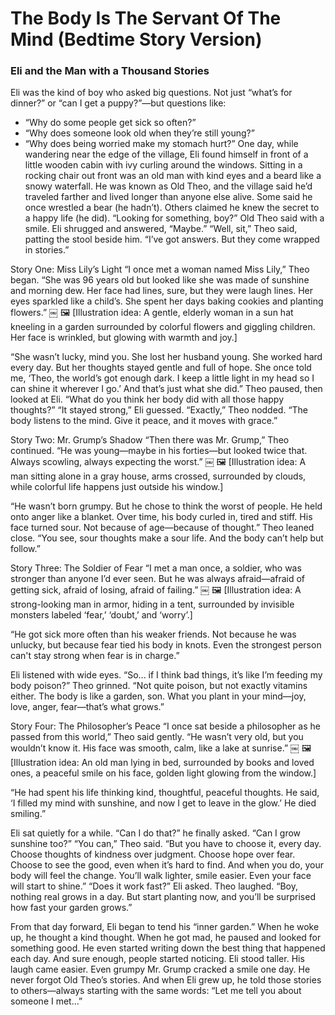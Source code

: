 # The Body Is The Servant Of The Mind (Bedtime Story Version)

### Eli and the Man with a Thousand Stories
Eli was the kind of boy who asked big questions. Not just “what’s for dinner?” or “can I get a puppy?”—but questions like:
* “Why do some people get sick so often?”
* “Why does someone look old when they’re still young?”
* “Why does being worried make my stomach hurt?”
One day, while wandering near the edge of the village, Eli found himself in front of a little wooden cabin with ivy curling around the windows. Sitting in a rocking chair out front was an old man with kind eyes and a beard like a snowy waterfall.
He was known as Old Theo, and the village said he’d traveled farther and lived longer than anyone else alive. Some said he once wrestled a bear (he hadn’t). Others claimed he knew the secret to a happy life (he did).
“Looking for something, boy?” Old Theo said with a smile.
Eli shrugged and answered, “Maybe.”
“Well, sit,” Theo said, patting the stool beside him. “I’ve got answers. But they come wrapped in stories.”

Story One: Miss Lily’s Light
“I once met a woman named Miss Lily,” Theo began. “She was 96 years old but looked like she was made of sunshine and morning dew. Her face had lines, sure, but they were laugh lines. Her eyes sparkled like a child’s. She spent her days baking cookies and planting flowers.”
￼
🖼️ [Illustration idea: A gentle, elderly woman in a sun hat kneeling in a garden surrounded by colorful flowers and giggling children. Her face is wrinkled, but glowing with warmth and joy.]

“She wasn’t lucky, mind you. She lost her husband young. She worked hard every day. But her thoughts stayed gentle and full of hope. She once told me, ‘Theo, the world’s got enough dark. I keep a little light in my head so I can shine it wherever I go.’ And that’s just what she did.”
Theo paused, then looked at Eli. “What do you think her body did with all those happy thoughts?”
“It stayed strong,” Eli guessed.
“Exactly,” Theo nodded. “The body listens to the mind. Give it peace, and it moves with grace.”

Story Two: Mr. Grump’s Shadow
“Then there was Mr. Grump,” Theo continued. “He was young—maybe in his forties—but looked twice that. Always scowling, always expecting the worst.”
￼
🖼️ [Illustration idea: A man sitting alone in a gray house, arms crossed, surrounded by clouds, while colorful life happens just outside his window.]

“He wasn’t born grumpy. But he chose to think the worst of people. He held onto anger like a blanket. Over time, his body curled in, tired and stiff. His face turned sour. Not because of age—because of thought.”
Theo leaned close. “You see, sour thoughts make a sour life. And the body can’t help but follow.”

Story Three: The Soldier of Fear
“I met a man once, a soldier, who was stronger than anyone I’d ever seen. But he was always afraid—afraid of getting sick, afraid of losing, afraid of failing.”
￼
🖼️ [Illustration idea: A strong-looking man in armor, hiding in a tent, surrounded by invisible monsters labeled ‘fear,’ ‘doubt,’ and ‘worry’.]

“He got sick more often than his weaker friends. Not because he was unlucky, but because fear tied his body in knots. Even the strongest person can't stay strong when fear is in charge.”

Eli listened with wide eyes.
“So... if I think bad things, it’s like I’m feeding my body poison?”
Theo grinned. “Not quite poison, but not exactly vitamins either. The body is like a garden, son. What you plant in your mind—joy, love, anger, fear—that’s what grows.”

Story Four: The Philosopher’s Peace
“I once sat beside a philosopher as he passed from this world,” Theo said gently. “He wasn’t very old, but you wouldn’t know it. His face was smooth, calm, like a lake at sunrise.”
￼
🖼️ [Illustration idea: An old man lying in bed, surrounded by books and loved ones, a peaceful smile on his face, golden light glowing from the window.]

“He had spent his life thinking kind, thoughtful, peaceful thoughts. He said, ‘I filled my mind with sunshine, and now I get to leave in the glow.’ He died smiling.”

Eli sat quietly for a while.
“Can I do that?” he finally asked. “Can I grow sunshine too?”
“You can,” Theo said. “But you have to choose it, every day. Choose thoughts of kindness over judgment. Choose hope over fear. Choose to see the good, even when it’s hard to find. And when you do, your body will feel the change. You’ll walk lighter, smile easier. Even your face will start to shine.”
“Does it work fast?” Eli asked.
Theo laughed. “Boy, nothing real grows in a day. But start planting now, and you’ll be surprised how fast your garden grows.”

From that day forward, Eli began to tend his “inner garden.” When he woke up, he thought a kind thought. When he got mad, he paused and looked for something good. He even started writing down the best thing that happened each day.
And sure enough, people started noticing. Eli stood taller. His laugh came easier. Even grumpy Mr. Grump cracked a smile one day.
He never forgot Old Theo’s stories.
And when Eli grew up, he told those stories to others—always starting with the same words:
“Let me tell you about someone I met…”